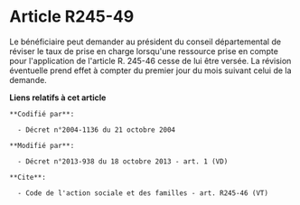 # Article R245-49

Le bénéficiaire peut demander au président du conseil départemental de réviser le taux de prise en charge lorsqu'une
ressource prise en compte pour l'application de l'article R. 245-46 cesse de lui être versée. La révision éventuelle prend
effet à compter du premier jour du mois suivant celui de la demande.

**Liens relatifs à cet article**

	**Codifié par**:

	  - Décret n°2004-1136 du 21 octobre 2004

	**Modifié par**:

	  - Décret n°2013-938 du 18 octobre 2013 - art. 1 (VD)

	**Cite**:

	  - Code de l'action sociale et des familles - art. R245-46 (VT)
